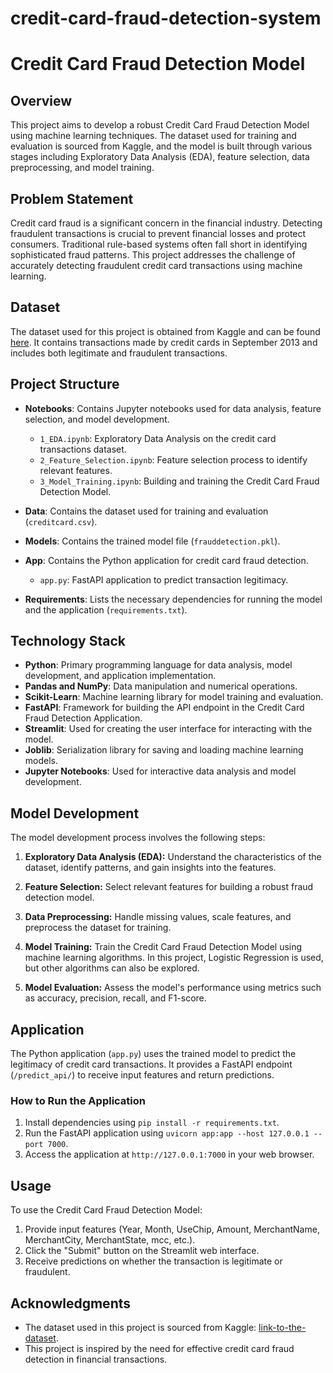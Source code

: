 # credit-card-fraud-detection-system

# Credit Card Fraud Detection Model

## Overview

This project aims to develop a robust Credit Card Fraud Detection Model using machine learning techniques. The dataset used for training and evaluation is sourced from Kaggle, and the model is built through various stages including Exploratory Data Analysis (EDA), feature selection, data preprocessing, and model training.

## Problem Statement

Credit card fraud is a significant concern in the financial industry. Detecting fraudulent transactions is crucial to prevent financial losses and protect consumers. Traditional rule-based systems often fall short in identifying sophisticated fraud patterns. This project addresses the challenge of accurately detecting fraudulent credit card transactions using machine learning.

## Dataset

The dataset used for this project is obtained from Kaggle and can be found [here](https://www.kaggle.com/datasets/mlg-ulb/creditcardfraud). It contains transactions made by credit cards in September 2013 and includes both legitimate and fraudulent transactions.

## Project Structure

- **Notebooks**: Contains Jupyter notebooks used for data analysis, feature selection, and model development.
  - `1_EDA.ipynb`: Exploratory Data Analysis on the credit card transactions dataset.
  - `2_Feature_Selection.ipynb`: Feature selection process to identify relevant features.
  - `3_Model_Training.ipynb`: Building and training the Credit Card Fraud Detection Model.

- **Data**: Contains the dataset used for training and evaluation (`creditcard.csv`).

- **Models**: Contains the trained model file (`frauddetection.pkl`).

- **App**: Contains the Python application for credit card fraud detection.
  - `app.py`: FastAPI application to predict transaction legitimacy.

- **Requirements**: Lists the necessary dependencies for running the model and the application (`requirements.txt`).

## Technology Stack

- **Python**: Primary programming language for data analysis, model development, and application implementation.
- **Pandas and NumPy**: Data manipulation and numerical operations.
- **Scikit-Learn**: Machine learning library for model training and evaluation.
- **FastAPI**: Framework for building the API endpoint in the Credit Card Fraud Detection Application.
- **Streamlit**: Used for creating the user interface for interacting with the model.
- **Joblib**: Serialization library for saving and loading machine learning models.
- **Jupyter Notebooks**: Used for interactive data analysis and model development.

## Model Development

The model development process involves the following steps:

1. **Exploratory Data Analysis (EDA):** Understand the characteristics of the dataset, identify patterns, and gain insights into the features.

2. **Feature Selection:** Select relevant features for building a robust fraud detection model.

3. **Data Preprocessing:** Handle missing values, scale features, and preprocess the dataset for training.

4. **Model Training:** Train the Credit Card Fraud Detection Model using machine learning algorithms. In this project, Logistic Regression is used, but other algorithms can also be explored.

5. **Model Evaluation:** Assess the model's performance using metrics such as accuracy, precision, recall, and F1-score.

## Application

The Python application (`app.py`) uses the trained model to predict the legitimacy of credit card transactions. It provides a FastAPI endpoint (`/predict_api/`) to receive input features and return predictions.

### How to Run the Application

1. Install dependencies using `pip install -r requirements.txt`.
2. Run the FastAPI application using `uvicorn app:app --host 127.0.0.1 --port 7000`.
3. Access the application at `http://127.0.0.1:7000` in your web browser.

## Usage

To use the Credit Card Fraud Detection Model:

1. Provide input features (Year, Month, UseChip, Amount, MerchantName, MerchantCity, MerchantState, mcc, etc.).
2. Click the "Submit" button on the Streamlit web interface.
3. Receive predictions on whether the transaction is legitimate or fraudulent.

## Acknowledgments

- The dataset used in this project is sourced from Kaggle: [link-to-the-dataset](lhttps://www.kaggle.com/datasets/mlg-ulb/creditcardfraud).
- This project is inspired by the need for effective credit card fraud detection in financial transactions.



